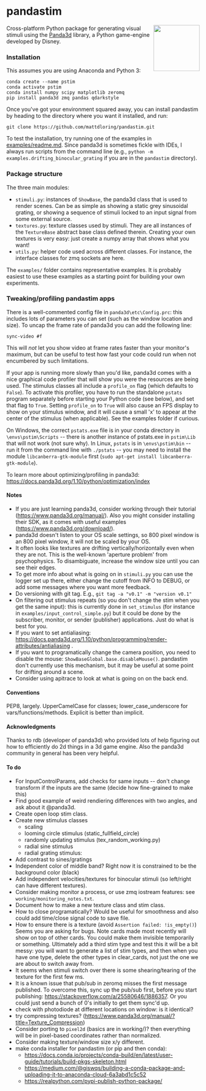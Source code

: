 # pandastim
<img align = "right" width = "120" src=".\images\omr_sin_example.png ">

Cross-platform Python package for generating visual stimuli using the [Panda3d](https://www.panda3d.org/) library, a Python game-engine developed by Disney.

### Installation
This assumes you are using Anaconda and Python 3:

    conda create --name pstim
    conda activate pstim
    conda install numpy scipy matplotlib zeromq
    pip install panda3d zmq pandas qdarkstyle

Once you've got your environment squared away, you can install pandastim by heading to the directory where you want it installed, and run:    

    git clone https://github.com/mattdloring/pandastim.git

To test the installation, try running one of the examples in [examples/readme.md](examples/readme.md). Since panda3d is sometimes fickle with IDEs, I always run scripts from the command line (e.g., `python -m examples.drifting_binocular_grating` if you are in the `pandastim` directory).

### Package structure
The three main modules:
- `stimuli.py`: instances of `ShowBase`, the panda3d class that is used to render scenes.  Can be as simple as showing a static grey sinusoidal grating, or showing a sequence of stimuli locked to an input signal from some external source.
- `textures.py`: texture classes used by stimuli. They are all instances of the `TextureBase` abstract base class defined therein. Creating your own textures is very easy: just create a numpy array that shows what you want!
- `utils.py`: helper code used across different classes. For instance, the interface classes for zmq sockets are here.

The `examples/` folder contains representative examples. It is probably easiest to use these examples as a starting point for building your own experiments.

### Tweaking/profiling pandastim apps
There is a well-commented config file in `panda3d\etc\Config.prc`: this includes lots of parameters you can set (such as the window location and size). To uncap the frame rate of panda3d you can add the following line:

    sync-video #f

This will *not* let you show video at frame rates faster than your monitor's maximum, but can be useful to test how fast your code could run when not encumbered by such limitations.

If your app is running more slowly than you'd like, panda3d comes with a nice graphical code profiler that will show you were the resources are being used. The stimulus classes all include a `profile_on` flag (which defaults to `False`). To activate this profiler, you have to run the standalone `pstats` program separately before starting your Python code (see below), and set that flag to `True`. Setting `profile_on` to `True` will also cause an FPS display to show on your stimulus window, and it will cause a small 'x' to appear at the center of the stimulus (when applicable). See the examples folder if curious.

On Windows, the correct `pstats.exe` file is in your conda directory in `\envs\pstim\Scripts` -- there is another instance of pstats.exe in `pstim\Lib` that will not work (not sure why). In Linux, `pstats` is in `\envs\pstim\bin` -- run it from the command line with `./pstats` -- you may need to install the module `libcanberra-gtk-module` first (`sudo apt-get install libcanberra-gtk-module`).

To learn more about optimizing/profiling in panda3d: https://docs.panda3d.org/1.10/python/optimization/index

#### Notes
- If you are just learning panda3d, consider working through their tutorial (https://www.panda3d.org/manual/). Also you might consider installing their SDK, as it comes with useful examples (https://www.panda3d.org/download/).
- panda3d doesn't listen to your OS scale settings, so 800 pixel window is an 800 pixel window, it will not be scaled by your OS.
- It often looks like textures are drifting vertically/horizontally even when they are not. This is the well-known 'aperture problem' from psychophysics. To disambiguate, increase the window size until you can see their edges.
- To get more info about what is going on in `stimuli.py` you can use the logger set up there, either change the cutoff from INFO to DEBUG, or add some messages where you want more feedback.
- Do versioning with git tag. E.g., `git tag -a "v0.1" -m "version v0.1"`
- On filtering out stimulus repeats (so you don't change the stim when you get the same input): this is currently done in `set_stimulus` (for instance in `examples/input_control_simple.py`) but it could be done by the subscriber, monitor, or sender (publisher) applications. Just do what is best for you.
- If you want to set antialiasing: https://docs.panda3d.org/1.10/python/programming/render-attributes/antialiasing .
- If you want to programatically change the camera position, you need to disable the mouse: `ShowBaseGlobal.base.disableMouse()`. pandastim don't currently use this mechanism, but it may be useful at some point for drifting around a scene.
- Consider using apitrace to look at what is going on on the back end.

#### Conventions
PEP8, largely. UpperCamelCase for classes; lower_case_underscore for vars/functions/methods. Explicit is better than implicit.

#### Acknowledgments
Thanks to rdb (developer of panda3d) who provided lots of help figuring out how to efficiently do 2d things in a 3d game engine. Also the panda3d community in general has been very helpful.

#### To do
- For InputControlParams, add checks for same inputs -- don't change transform if the inputs are the same (decide how fine-grained to make this)
- Find good example of weird rendiering differences with two angles, and ask about it @panda3d.
- Create open loop stim class.
- Create new stimulus classes
    - scaling
    - looming circle stimulus (static_fullfield_circle)
    - randomly updating stimulus (tex_random_working.py)
    - radial sine stimulus
    - radial grating stimulus:
- Add contrast to sines/gratings
- Independent color of middle band? Right now it is constrained to be the background color (black)
- Add independent velocities/textures for binocular stimuli (so left/right can have different textures).
- Consider making monitor a process, or use zmq iostream features: see `working/monitoring_notes.txt`.
- Document how to make a new texture class and stim class.
- How to close programatically? Would be useful for smoothness and also could add time/close signal code to save file.
- How to ensure there is a texture (avoid `Assertion failed: !is_empty()`) Seems you are asking for bugs. Note cards made most recently will show on top of other cards. You could make them invisible temporarily or something. Ultimately add a third stim type and test this it will be a bit messy: you will want to generate a list of stim types, and then when you have one type, delete the other types in clear_cards, not just the one we are about to switch away from.
- It seems when stimuli switch over there is some shearing/tearing of the texture for the first few ms.
- It is a known issue that pub/sub in zeromq misses the first message published. To overcome this, sync up the pub/sub first, before you start publishing: https://stackoverflow.com/a/25580646/1886357. Or you could just send a bunch of 0's initially to get them sync'd up.
- check with photodiode at different locations on window: is it identical?
- try compressing textures? (https://www.panda3d.org/manual/?title=Texture_Compression)
- Consider porting to `pixel2d` (basics are in working/)? then everything will be in pixel-based coordinates rather than normalized.
-  Consider making texture/window size x/y different.
- make conda installer for pandastim (or pip and then conda):
    - https://docs.conda.io/projects/conda-build/en/latest/user-guide/tutorials/build-pkgs-skeleton.html
    - https://medium.com/@giswqs/building-a-conda-package-and-uploading-it-to-anaconda-cloud-6a3abd1c5c52
    - https://realpython.com/pypi-publish-python-package/
